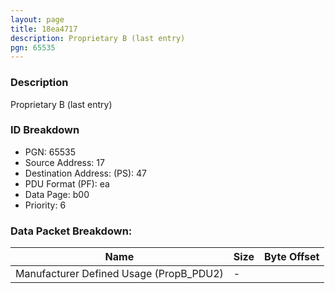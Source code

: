 ```yaml
---
layout: page
title: 18ea4717
description: Proprietary B (last entry)
pgn: 65535
---
```


### Description

Proprietary B (last entry)

### ID Breakdown
* PGN: 65535
* Source Address: 17
* Destination Address: (PS): 47
* PDU Format (PF): ea
* Data Page: b00
* Priority: 6
### Data Packet Breakdown:

| Name | Size | Byte Offset |
| ---- | ---- | ----------- |
| Manufacturer Defined Usage (PropB_PDU2) | - |  |
